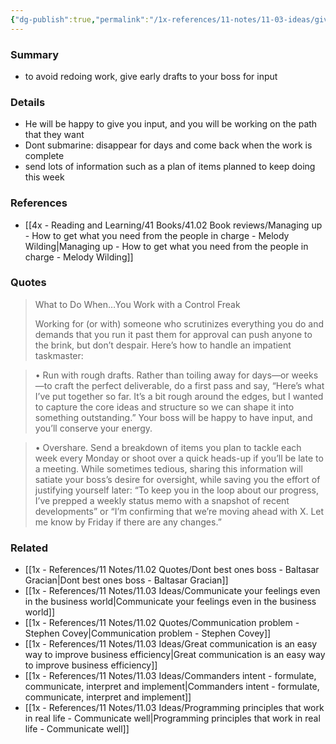 ```yaml
---
{"dg-publish":true,"permalink":"/1x-references/11-notes/11-03-ideas/give-rough-drafts-to-your-boss-if-they-are-a-control-freak/","title":"Give rough drafts to your boss if they are a control freak","created":"2025-09-21T15:30:14.632+03:00","updated":"2025-09-21T15:30:14.632+03:00"}
---
```



### Summary
- to avoid redoing work, give early drafts to your boss for input

### Details
- He will be happy to give you input, and you will be working on the path that they want
- Dont submarine: disappear for days and come back when the work is complete
- send lots of information such as a plan of items planned to keep doing this week

### References
- [[4x - Reading and Learning/41 Books/41.02 Book reviews/Managing up - How to get what you need from the people in charge - Melody Wilding\|Managing up - How to get what you need from the people in charge - Melody Wilding]]

### Quotes
> What to Do When…You Work with a Control Freak
> 
> Working for (or with) someone who scrutinizes everything you do and demands that you run it past them for approval can push anyone to the brink, but don’t despair. Here’s how to handle an impatient taskmaster:

> • Run with rough drafts. Rather than toiling away for days—or weeks—to craft the perfect deliverable, do a first pass and say, “Here’s what I’ve put together so far. It’s a bit rough around the edges, but I wanted to capture the core ideas and structure so we can shape it into something outstanding.” Your boss will be happy to have input, and you’ll conserve your energy.

> • Overshare. Send a breakdown of items you plan to tackle each week every Monday or shoot over a quick heads-up if you’ll be late to a meeting. While sometimes tedious, sharing this information will satiate your boss’s desire for oversight, while saving you the effort of justifying yourself later: “To keep you in the loop about our progress, I’ve prepped a weekly status memo with a snapshot of recent developments” or “I’m confirming that we’re moving ahead with X. Let me know by Friday if there are any changes.”

### Related
- [[1x - References/11 Notes/11.02 Quotes/Dont best ones boss - Baltasar Gracian\|Dont best ones boss - Baltasar Gracian]]
- [[1x - References/11 Notes/11.03 Ideas/Communicate your feelings even in the business world\|Communicate your feelings even in the business world]]
- [[1x - References/11 Notes/11.02 Quotes/Communication problem - Stephen Covey\|Communication problem - Stephen Covey]]
- [[1x - References/11 Notes/11.03 Ideas/Great communication is an easy way to improve business efficiency\|Great communication is an easy way to improve business efficiency]]
- [[1x - References/11 Notes/11.03 Ideas/Commanders intent - formulate, communicate, interpret and implement\|Commanders intent - formulate, communicate, interpret and implement]]
- [[1x - References/11 Notes/11.03 Ideas/Programming principles that work in real life - Communicate well\|Programming principles that work in real life - Communicate well]]